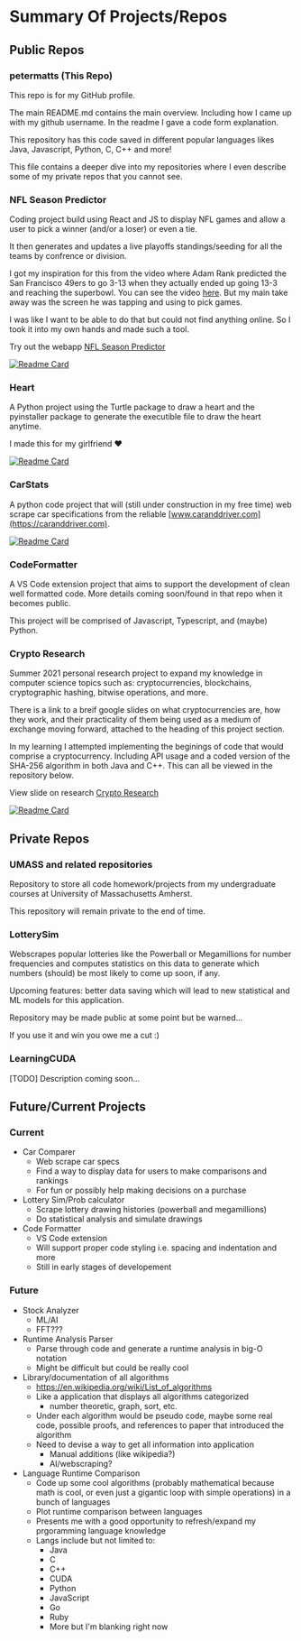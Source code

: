 # Summary Of Projects/Repos

## Public Repos

### **petermatts** (This Repo)

This repo is for my GitHub profile.

The main README.md contains the main overview. Including how I came up with my github username. In the readme I gave a code form explanation. 

This repository has this code saved in different popular languages likes Java, Javascript, Python, C, C++ and more!

This file contains a deeper dive into my repositories where I even describe some of my private repos that you cannot see.

### **NFL Season Predictor**

Coding project build using React and JS to display NFL games and allow a user to pick a winner (and/or a loser) or even a tie.

It then generates and updates a live playoffs standings/seeding for all the teams by confrence or division.

I got my inspiration for this from the video where Adam Rank predicted the San Francisco 49ers to go 3-13 when they actually ended up going 13-3 and reaching the superbowl. You can see the video [here](https://www.youtube.com/watch?v=PzQORLyBCI4). But my main take away was the screen he was tapping and using to pick games.

I was like I want to be able to do that but could not find anything online. So I took it into my own hands and made such a tool.

Try out the webapp [NFL Season Predictor](https://nfl-season-predictor.web.app/)

[![Readme Card](https://github-readme-stats.vercel.app/api/pin/?username=petermatts&repo=nfl-season-predictor)](https://github.com/petermatts/nfl-season-predictor)

### **Heart** 

A Python project using the Turtle package to draw a heart and the pyinstaller package to generate the executible file to draw the heart anytime.

I made this for my girlfriend ❤️

[![Readme Card](https://github-readme-stats.vercel.app/api/pin/?username=petermatts&repo=Heart)](https://github.com/petermatts/Heart)

### **CarStats**

A python code project that will (still under construction in my free time) web scrape car specifications from the reliable [www.caranddriver.com](https://caranddriver.com).

[![Readme Card](https://github-readme-stats.vercel.app/api/pin/?username=petermatts&repo=CarStats)](https://github.com/petermatts/CarStats)

### **CodeFormatter**

A VS Code extension project that aims to support the development of clean well formatted code. More details coming soon/found in that repo when it becomes public.

This project will be comprised of Javascript, Typescript, and (maybe) Python.

### **Crypto Research**

Summer 2021 personal research project to expand my knowledge in computer science topics such as: cryptocurrencies, blockchains, cryptographic hashing, bitwise operations, and more. 

There is a link to a breif google slides on what cryptocurrencies are, how they work, and their practicality of them being used as a medium of exchange moving forward, attached to the heading of this project section.

In my learning I attempted implementing the beginings of code that would comprise a cryptocurrency. Including API usage and a coded version of the SHA-256 algorithm in both Java and C++. This can all be viewed in the repository below.

View slide on research [Crypto Research](https://docs.google.com/presentation/d/1A-kybBkG2lw1iO6qyywTAImklQ_yI9XctO-q7yy05p0/edit?usp=sharing)

[![Readme Card](https://github-readme-stats.vercel.app/api/pin/?username=petermatts&repo=Crypto-Research)](https://github.com/petermatts/Crypto-Research)


## Private Repos

### **UMASS** and related repositories

Repository to store all code homework/projects from my undergraduate courses at University of Massachusetts Amherst.

This repository will remain private to the end of time.

### **LotterySim**

Webscrapes popular lotteries like the Powerball or Megamillions for number frequencies and computes statistics on this data to generate which numbers (should) be most likely to come up soon, if any.

Upcoming features: better data saving which will lead to new statistical and ML models for this application.

Repository may be made public at some point but be warned...

If you use it and win you owe me a cut :)

### **LearningCUDA**

[TODO] Description coming soon...


## Future/Current Projects

### **Current**
- Car Comparer
  - Web scrape car specs
  - Find a way to display data for users to make comparisons and rankings
  - For fun or possibly help making decisions on a purchase
- Lottery Sim/Prob calculator
  - Scrape lottery drawing histories (powerball and megamillions) 
  - Do statistical analysis and simulate drawings
- Code Formatter
  - VS Code extension
  - Will support proper code styling i.e. spacing and indentation and more
  - Still in early stages of developement

### **Future**
- Stock Analyzer
  - ML/AI
  - FFT???
- Runtime Analysis Parser
  - Parse through code and generate a runtime analysis in big-O notation
  - Might be difficult but could be really cool
- Library/documentation of all algorithms
  - https://en.wikipedia.org/wiki/List_of_algorithms
  - Like a application that displays all algorithms categorized
    - number theoretic, graph, sort, etc.
  - Under each algorithm would be pseudo code, maybe some real code, possible proofs,
    and references to paper that introduced the algorithm
  - Need to devise a way to get all information into application
    - Manual additions (like wikipedia?)
    - AI/webscraping?
- Language Runtime Comparison
  - Code up some cool algorithms (probably mathematical because math is cool, or even just a gigantic loop with simple operations) in a bunch of languages
  - Plot runtime comparison between languages
  - Presents me with a good opportunity to refresh/expand my prgoramming language knowledge
  - Langs include but not limited to:
    - Java
    - C
    - C++
    - CUDA
    - Python
    - JavaScript
    - Go
    - Ruby
    - More but I'm blanking right now
